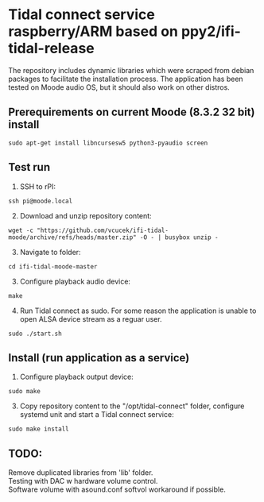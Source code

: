 # Tidal connect service raspberry/ARM based on ppy2/ifi-tidal-release

The repository includes dynamic libraries which were scraped from debian packages to facilitate the installation process.
The application has been tested on Moode audio OS, but it should also work on other distros.

## Prerequirements on current Moode (8.3.2 32 bit) install
``` 
sudo apt-get install libncursesw5 python3-pyaudio screen
```

## Test run
1. SSH to rPI:
``` 
ssh pi@moode.local
```

2. Download and unzip repository content:
```
wget -c "https://github.com/vcucek/ifi-tidal-moode/archive/refs/heads/master.zip" -O - | busybox unzip -
```

3. Navigate to folder:
```
cd ifi-tidal-moode-master
```

3. Configure playback audio device:
```
make
```

4. Run Tidal connect as sudo. For some reason the application is unable to open ALSA device stream as a reguar user.
```
sudo ./start.sh
```

## Install (run application as a service)
1. Configure playback output device:
```
sudo make
```
3. Copy repository content to the "/opt/tidal-connect" folder, configure systemd unit and start a Tidal connect service:
```
sudo make install
```

## TODO:
Remove duplicated libraries from 'lib' folder.  
Testing with DAC w hardware volume control.  
Software volume with asound.conf softvol workaround if possible.  
